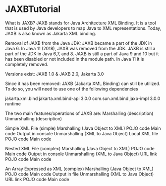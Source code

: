 # JAXBTutorial
What is JAXB?
JAXB stands for Java Architecture XML Binding. It is a tool that is used by Java developers to map Java to XML representations. Today, JAXB  is also  known as Jakarta XML binding.

Removal of JAXB from the Java JDK:
JAXB became a part of the JDK in Java 6. In Java 11 (2018), JAXB was removed from the JDK. 
JAXB is still a part of the JDK in Java 6,7, and 8.
JAXB is still a part of Java 9 and 10 but it has been disabled or not included in the module path. 
In Java 11 it is completely removed.

Versions exist:  JAXB 1.0 &  JAXB 2.0, Jakarta 3.0

Since it has been removed:
JAXB (Jakarta XML Binding) can still be utilized. To do so, you will need to use one of the following dependencies

<!-- JAXB API only -->
  <dependency>
      <groupId>jakarta.xml.bind</groupId>
      <artifactId>jakarta.xml.bind-api</artifactId>
      <version>3.0.0</version>
  </dependency>

  <!-- JAXB RI, Jakarta XML Binding -->
  <dependency>
      <groupId>com.sun.xml.bind</groupId>
      <artifactId>jaxb-impl</artifactId>
      <version>3.0.0</version>
      <scope>runtime</scope>
  </dependency>





The two main features/operations of JAXB are:
Marshalling  (description)
Unmarshalling (description)

Simple XML File (simple)
Marshalling (Java Object to XML)
POJO code
Main code
Output in console
Unmarshalling (XML to Java Object)
Local XML file 
POJO code
Main code

Nested XML File (complex)
Marshalling (Java Object to XML)
POJO code
Main code
Output in console
Unmarshalling (XML to Java Object)
URL link
POJO code
Main code

An Array Expressed as XML (complex)
Marshalling (Java Object to XML)
POJO code
Main code
Output in file
Unmarshalling (XML to Java Object)
URL link
POJO code
Main code
